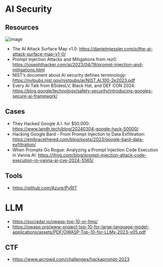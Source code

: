 # AI Security
## Resources
![image](https://github.com/user-attachments/assets/191863bd-2a09-420b-a4f3-22e8422d453a)

- The AI Attack Surface Map v1.0:  https://danielmiessler.com/p/the-ai-attack-surface-map-v1-0/
- Prompt Injection Attacks and Mitigations from rez0:  https://josephthacker.com/ai/2023/04/19/prompt-injection-and-mitigations.html
- NIST’s document about AI security defines terminology:  https://nvlpubs.nist.gov/nistpubs/ai/NIST.AI.100-2e2023.pdf
- Every AI Talk from BSidesLV, Black Hat, and DEF CON 2024: https://blog.google/technology/safety-security/introducing-googles-secure-ai-framework/


## Cases
- They Hacked Google A.I. for $50,000: https://www.landh.tech/blog/20240304-google-hack-50000/
- Hacking Google Bard - From Prompt Injection to Data Exfiltration: https://embracethered.com/blog/posts/2023/google-bard-data-exfiltration/
- When Prompts Go Rogue: Analyzing a Prompt Injection Code Execution in Vanna.AI: https://jfrog.com/blog/prompt-injection-attack-code-execution-in-vanna-ai-cve-2024-5565/


## Tools
- https://github.com/Azure/PyRIT


# LLM
- https://socradar.io/owasp-top-10-or-llms/
- https://owasp.org/www-project-top-10-for-large-language-model-applications/assets/PDF/OWASP-Top-10-for-LLMs-2023-v05.pdf


## CTF 
- https://www.aicrowd.com/challenges/hackaprompt-2023
